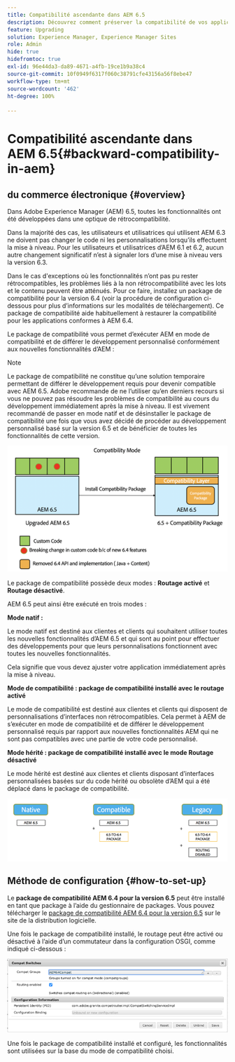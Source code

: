 ```yaml
---
title: Compatibilité ascendante dans AEM 6.5
description: Découvrez comment préserver la compatibilité de vos applications et configurations avec Adobe Experience Manager (AEM) 6.5.
feature: Upgrading
solution: Experience Manager, Experience Manager Sites
role: Admin
hide: true
hidefromtoc: true
exl-id: 96e44da3-da89-4671-a4fb-19ce1b9a38c4
source-git-commit: 10f0949f6317f060c38791cfe43156a56f8ebe47
workflow-type: tm+mt
source-wordcount: '462'
ht-degree: 100%

---
```


# Compatibilité ascendante dans AEM 6.5{#backward-compatibility-in-aem}

## du commerce électronique {#overview}

Dans Adobe Experience Manager (AEM) 6.5, toutes les fonctionnalités ont été développées dans une optique de rétrocompatibilité.

Dans la majorité des cas, les utilisateurs et utilisatrices qui utilisent AEM 6.3 ne doivent pas changer le code ni les personnalisations lorsqu’ils effectuent la mise à niveau. Pour les utilisateurs et utilisatrices d’AEM 6.1 et 6.2, aucun autre changement significatif n’est à signaler lors d’une mise à niveau vers la version 6.3.

Dans le cas d&#39;exceptions où les fonctionnalités n’ont pas pu rester rétrocompatibles, les problèmes liés à la non rétrocompatibilité avec les lots et le contenu peuvent être atténués. Pour ce faire, installez un package de compatibilité pour la version 6.4 (voir la procédure de configuration ci-dessous pour plus d’informations sur les modalités de téléchargement). Ce package de compatibilité aide habituellement à restaurer la compatibilité pour les applications conformes à AEM 6.4.

Le package de compatibilité vous permet d’exécuter AEM en mode de compatibilité et de différer le développement personnalisé conformément aux nouvelles fonctionnalités d’AEM :

>[!NOTE]
>
>Le package de compatibilité ne constitue qu’une solution temporaire permettant de différer le développement requis pour devenir compatible avec AEM 6.5. Adobe recommande de ne l’utiliser qu’en derniers recours si vous ne pouvez pas résoudre les problèmes de compatibilité au cours du développement immédiatement après la mise à niveau. Il est vivement recommandé de passer en mode natif et de désinstaller le package de compatibilité une fois que vous avez décidé de procéder au développement personnalisé basé sur la version 6.5 et de bénéficier de toutes les fonctionnalités de cette version.

![sase](assets/sase.png)

Le package de compatibilité possède deux modes : **Routage activé** et **Routage désactivé**.

AEM 6.5 peut ainsi être exécuté en trois modes :

**Mode natif :**

Le mode natif est destiné aux clientes et clients qui souhaitent utiliser toutes les nouvelles fonctionnalités d’AEM 6.5 et qui sont au point pour effectuer des développements pour que leurs personnalisations fonctionnent avec toutes les nouvelles fonctionnalités.

Cela signifie que vous devez ajuster votre application immédiatement après la mise à niveau.

**Mode de compatibilité : package de compatibilité installé avec le routage activé**

Le mode de compatibilité est destiné aux clientes et clients qui disposent de personnalisations d’interfaces non rétrocompatibles. Cela permet à AEM de s’exécuter en mode de compatibilité et de différer le développement personnalisé requis par rapport aux nouvelles fonctionnalités AEM qui ne sont pas compatibles avec une partie de votre code personnalisé.

**Mode hérité : package de compatibilité installé avec le mode Routage désactivé**

Le mode hérité est destiné aux clientes et clients disposant d’interfaces personnalisées basées sur du code hérité ou obsolète d’AEM qui a été déplacé dans le package de compatibilité.

![sapte](assets/sapte.png)

## Méthode de configuration {#how-to-set-up}

Le **package de compatibilité AEM 6.4 pour la version 6.5** peut être installé en tant que package à l’aide du gestionnaire de packages. Vous pouvez télécharger le [package de compatibilité AEM 6.4 pour la version 6.5](https://experience.adobe.com/#/downloads/content/software-distribution/en/aem.html?fulltext=compat*&amp;orderby=%40jcr%3Acontent%2Fjcr%3AlastModified&amp;orderby.sort=desc&amp;layout=list&amp;p.offset=0&amp;p.limit=20&amp;package=%2Fcontent%2Fsoftware-distribution%2Fen%2Fdetails.html%2Fcontent%2Fdam%2Faem%2Fpublic%2Fadobe%2Fpackages%2Fcq650%2Fcompatpack%2Faem-compat-cq65-to-cq64) sur le site de la distribution logicielle.

Une fois le package de compatibilité installé, le routage peut être activé ou désactivé à l’aide d’un commutateur dans la configuration OSGI, comme indiqué ci-dessous :

![Sélecteurs de compatibilité](assets/compat-switches.png)

Une fois le package de compatibilité installé et configuré, les fonctionnalités sont utilisées sur la base du mode de compatibilité choisi.

